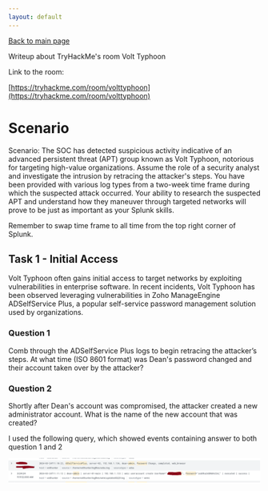 ```yaml
---
layout: default
---
```


[Back to main page](https://ornaka.github.io)

Writeup about TryHackMe's room Volt Typhoon

Link to the room:

[https://tryhackme.com/room/volttyphoon](https://tryhackme.com/room/volttyphoon)

# Scenario

Scenario: The SOC has detected suspicious activity indicative of an advanced persistent threat (APT) group known as Volt Typhoon, notorious for targeting high-value organizations. Assume the role of a security analyst and investigate the intrusion by retracing the attacker's steps. You have been provided with various log types from a two-week time frame during which the suspected attack occurred. Your ability to research the suspected APT and understand how they maneuver through targeted networks will prove to be just as important as your Splunk skills. 

Remember to swap time frame to all time from the top right corner of Splunk.

## Task 1 - Initial Access

Volt Typhoon often gains initial access to target networks by exploiting vulnerabilities in enterprise software. In recent incidents, Volt Typhoon has been observed leveraging vulnerabilities in Zoho ManageEngine ADSelfService Plus, a popular self-service password management solution used by organizations.

### Question 1 

Comb through the ADSelfService Plus logs to begin retracing the attacker’s steps. At what time (ISO 8601 format) was Dean's password changed and their account taken over by the attacker?

### Question 2

Shortly after Dean's account was compromised, the attacker created a new administrator account. What is the name of the new account that was created?

I used the following query, which showed events containing answer to both question 1 and 2 

![Events showing Deans account being compromised](/images/pic1.png)


